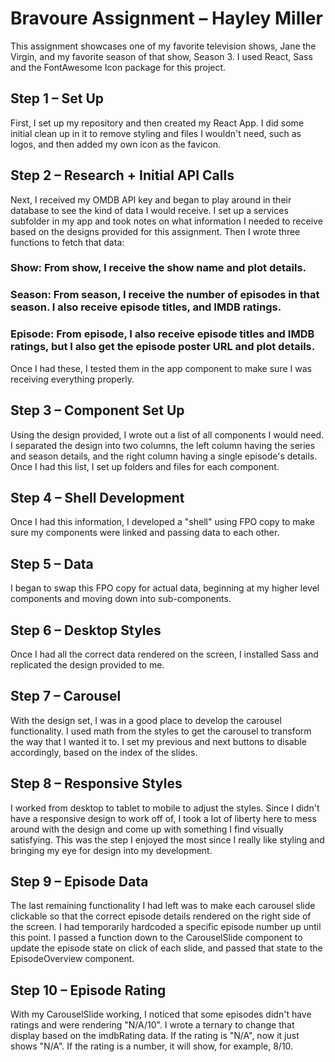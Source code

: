 # Bravoure Assignment – Hayley Miller
This assignment showcases one of my favorite television shows, Jane the Virgin, and my favorite season of that show, Season 3. I used React, Sass and the FontAwesome Icon package for this project.

## Step 1 – Set Up
First, I set up my repository and then created my React App. I did some initial clean up in it to remove styling and files I wouldn't need, such as logos, and then added my own icon as the favicon.

## Step 2 – Research + Initial API Calls
Next, I received my OMDB API key and began to play around in their database to see the kind of data I would receive. I set up a services subfolder in my app and took notes on what information I needed to receive based on the designs provided for this assignment. Then I wrote three functions to fetch that data:

### Show: From show, I receive the show name and plot details.
### Season: From season, I receive the number of episodes in that season. I also receive episode titles, and IMDB ratings.
### Episode: From episode, I also receive episode titles and IMDB ratings, but I also get the episode poster URL and plot details.

Once I had these, I tested them in the app component to make sure I was receiving everything properly.

## Step 3 – Component Set Up
Using the design provided, I wrote out a list of all components I would need. I separated the design into two columns, the left column having the series and season details, and the right column having a single episode's details. Once I had this list, I set up folders and files for each component.

## Step 4 – Shell Development
Once I had this information, I developed a "shell" using FPO copy to make sure my components were linked and passing data to each other.

## Step 5 – Data
I began to swap this FPO copy for actual data, beginning at my higher level components and moving down into sub-components.

## Step 6 – Desktop Styles
Once I had all the correct data rendered on the screen, I installed Sass and replicated the design provided to me.

## Step 7 – Carousel
With the design set, I was in a good place to develop the carousel functionality. I used math from the styles to get the carousel to transform the way that I wanted it to. I set my previous and next buttons to disable accordingly, based on the index of the slides.

## Step 8 – Responsive Styles
I worked from desktop to tablet to mobile to adjust the styles. Since I didn't have a responsive design to work off of, I took a lot of liberty here to mess around with the design and come up with something I find visually satisfying. This was the step I enjoyed the most since I really like styling and bringing my eye for design into my development.

## Step 9 – Episode Data
The last remaining functionality I had left was to make each carousel slide clickable so that the correct episode details rendered on the right side of the screen. I had temporarily hardcoded a specific episode number up until this point. I passed a function down to the CarouselSlide component to update the episode state on click of each slide, and passed that state to the EpisodeOverview component.

## Step 10 – Episode Rating
With my CarouselSlide working, I noticed that some episodes didn't have ratings and were rendering "N/A/10". I wrote a ternary to change that display based on the imdbRating data. If the rating is "N/A", now it just shows "N/A". If the rating is a number, it will show, for example, 8/10.